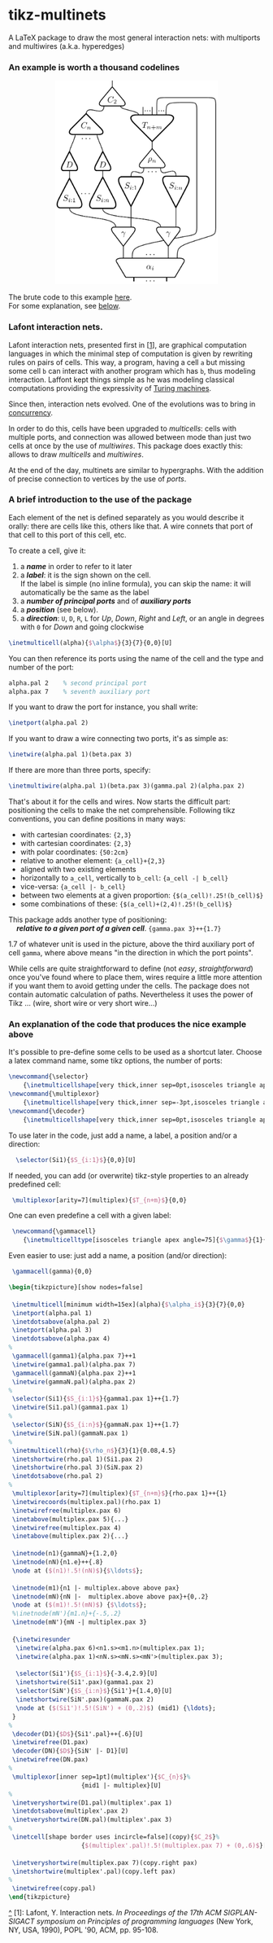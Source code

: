 
# tikz-multinets

A LaTeX package to draw the most general interaction nets: with multiports and multiwires (a.k.a. hyperedges)

### An example is worth a thousand codelines

<p align="center">
	<img src="./examples/LargeExample.png" alt="An example" height="400">  
</p>

The brute code to this example [here](./examples/LargeExample.tex).  
For some explanation, see [below](#exampleCode).

### Lafont interaction nets.
Lafont interaction nets, presented first in <a name="cite1"/>[[1](#myfootnote1)],
are graphical computation languages in which the minimal step of computation
is given by rewriting rules on pairs of cells.
This way, a program, having a cell `a` but missing some cell `b` can interact with another program which has
`b`, thus modeling interaction.
Laffont kept things simple as he was modeling classical computations
providing the expressivity of [Turing machines](https://en.wikipedia.org/wiki/Turing_machine).

Since then, interaction nets evolved.
One of the evolutions was to bring in [concurrency](https://en.wikipedia.org/wiki/Concurrent_computing).

In order to do this, cells have been upgraded to *multicells*: cells with multiple ports,
and connection was allowed between mode than just two cells at once by the use of *multiwires*.
This package does exactly this: allows to draw *multicells* and *multiwires*.

At the end of the day, multinets are similar to hypergraphs.
With the addition of precise connection to vertices by the use of *ports*.

### A brief introduction to the use of the package

Each element of the net is defined separately as you would describe it orally: there are cells like this, others like that. A wire connets that port of that cell to this port of this cell, etc.

To create a cell, give it:
1. a _**name**_ in order to refer to it later
1. a _**label**_: it is the sign shown on the cell.  
If the label is simple (no inline formula), you can skip the name: it will automatically be the same as the label
1. a _**number of principal ports**_ and of _**auxiliary ports**_
1. a _**position**_ (see below).
1. a _**direction**_: `U`, `D`, `R`, `L` for _Up_, _Down_, _Right_ and _Left_, or an angle in degrees with `0` for _Down_ and going clockwise

```latex
\inetmulticell(alpha){$\alpha$}{3}{7}{0,0}[U]
```

You can then reference its ports using the name of the cell and the type and number of the port:

```latex
alpha.pal 2    % second principal port
alpha.pax 7    % seventh auxiliary port
```

If you want to draw the port for instance, you shall write:

```latex
\inetport(alpha.pal 2)
```

If you want to draw a wire connecting two ports, it's as simple as:

```latex
\inetwire(alpha.pal 1)(beta.pax 3)
```

If there are more than three ports, specify:

```latex
\inetmultiwire(alpha.pal 1)(beta.pax 3)(gamma.pal 2)(alpha.pax 2)
```

That's about it for the cells and wires. 
Now starts the difficult part: positioning the cells to make the net comprehensible.
Following tikz conventions, you can define positions in many ways:

- with cartesian coordinates:  `{2,3}`  
- with cartesian coordinates:  `{2,3}`
- with polar coordinates: `{50:2cm}`
- relative to another element: `{a_cell}+{2,3}`
- aligned with two existing elements  
 - horizontally to `a_cell`, vertically to `b_cell`: `{a_cell -| b_cell}`
 - vice-versa: `{a_cell |- b_cell}`
- between two elements at a given proportion:
`{$(a_cell)!.25!(b_cell)$}`
- some combinations of these:
`{$(a_cell)+(2,4)!.25!(b_cell)$}`

This package adds another type of positioning:  
&nbsp;&nbsp;&nbsp;&nbsp;_**relative to a given port of a given cell**_. `{gamma.pax 3}++{1.7}`

1.7 of whatever unit is used in the picture, above the third auxiliary port of cell `gamma`, where above means "in the direction in which the port points".

While cells are quite straightforward to define (not _easy_, _straightforward_) once you've found where to place them,
wires require a little more attention if you want them to avoid getting under the cells.
The package does not contain automatic calculation of paths.
Nevertheless it uses the power of Tikz ... (wire, short wire or very short wire...)

### An explanation of the code that produces the nice example above

<span name="exampleCode">It's</span> possible to pre-define some cells to be used as a shortcut later.
Choose a latex command name, some tikz options, the number of ports:

```latex
\newcommand{\selector}
	{\inetmulticellshape[very thick,inner sep=0pt,isosceles triangle apex angle=55]{1}{3}}
\newcommand{\multiplexor}
	{\inetmulticellshape[very thick,inner sep=-3pt,isosceles triangle apex angle=90]{1}{3}}
\newcommand{\decoder}
	{\inetmulticellshape[very thick,inner sep=0pt,isosceles triangle apex angle=55]{1}{1}}
```

To use later in the code, just add a name, a label, a position and/or a direction:
```latex
  \selector(Si1){$S_{i:1}$}{0,0}[U]
```

If needed, you can add (or overwrite) tikz-style properties to an already predefined cell:
```latex
 \multiplexor[arity=7](multiplex){$T_{n+m}$}{0,0}
```

One can even predefine a cell with a given label:

```latex
 \newcommand{\gammacell}
	{\inetmulticelltype[isosceles triangle apex angle=75]{$\gamma$}{1}{2}}
```
Even easier to use: just add a name, a position (and/or direction):
```latex
 \gammacell(gamma){0,0}
```


```latex
\begin{tikzpicture}[show nodes=false]

 \inetmulticell[minimum width=15ex](alpha){$\alpha_i$}{3}{7}{0,0}
 \inetport(alpha.pal 1)
 \inetdotsabove(alpha.pal 2)
 \inetport(alpha.pal 3)
 \inetdotsabove(alpha.pax 4)
%
 \gammacell(gamma1){alpha.pax 7}++1
 \inetwire(gamma1.pal)(alpha.pax 7)
 \gammacell(gammaN){alpha.pax 2}++1
 \inetwire(gammaN.pal)(alpha.pax 2)
%
 \selector(Si1){$S_{i:1}$}{gamma1.pax 1}++{1.7}
 \inetwire(Si1.pal)(gamma1.pax 1)
%
 \selector(SiN){$S_{i:n}$}{gammaN.pax 1}++{1.7}
 \inetwire(SiN.pal)(gammaN.pax 1)
%
 \inetmulticell(rho){$\rho_n$}{3}{1}{0.08,4.5}
 \inetshortwire(rho.pal 1)(Si1.pax 2)
 \inetshortwire(rho.pal 3)(SiN.pax 2)
 \inetdotsabove(rho.pal 2)
%
 \multiplexor[arity=7](multiplex){$T_{n+m}$}{rho.pax 1}++{1}
 \inetwirecoords(multiplex.pal)(rho.pax 1)
 \inetwirefree(multiplex.pax 6)
 \inetabove(multiplex.pax 5){...}
 \inetwirefree(multiplex.pax 4)
 \inetabove(multiplex.pax 2){...}

 \inetnode(n1){gammaN}+{1.2,0}
 \inetnode(nN){n1.e}++{.8}
 \node at ($(n1)!.5!(nN)$){$\ldots$};

 \inetnode(m1){n1 |- multiplex.above above pax}
 \inetnode(mN){nN |-  multiplex.above above pax}+{0,.2}
 \node at ($(m1)!.5!(mN)$) {$\ldots$};
 %\inetnode(mN'){m1.n}+{-.5,.2}
 \inetnode(mN'){mN -| multiplex.pax 3}

 {\inetwiresunder
  \inetwire(alpha.pax 6)<n1.s><m1.n>(multiplex.pax 1);
  \inetwire(alpha.pax 1)<nN.s><mN.s><mN'>(multiplex.pax 3);

  \selector(Si1'){$S_{i:1}$}{-3.4,2.9}[U]
  \inetshortwire(Si1'.pax)(gamma1.pax 2)
  \selector(SiN'){$S_{i:n}$}{Si1'}+{1.4,0}[U]
  \inetshortwire(SiN'.pax)(gammaN.pax 2)
  \node at ($(Si1')!.5!(SiN') + (0,.2)$) (mid1) {\ldots};
 }
%
 \decoder(D1){$D$}{Si1'.pal}++{.6}[U]
 \inetwirefree(D1.pax)
 \decoder(DN){$D$}{SiN' |- D1}[U]
 \inetwirefree(DN.pax)
%
 \multiplexor[inner sep=1pt](multiplex'){$C_{n}$}%
					{mid1 |- multiplex}[U]
%
 \inetveryshortwire(D1.pal)(multiplex'.pax 1)
 \inetdotsabove(multiplex'.pax 2)
 \inetveryshortwire(DN.pal)(multiplex'.pax 3)
%
 \inetcell[shape border uses incircle=false](copy){$C_2$}%
					{$(multiplex'.pal)!.5!(multiplex.pax 7) + (0,.6)$}[U]

 \inetveryshortwire(multiplex.pax 7)(copy.right pax)
 \inetshortwire(multiplex'.pal)(copy.left pax)
%
 \inetwirefree(copy.pal)
\end{tikzpicture}
```



[^](#cite1) <a name="myfootnote1"/>[1]</a>: Lafont, Y. Interaction nets. *In Proceedings of the 17th ACM SIGPLAN-SIGACT
symposium on Principles of programming languages* (New York, NY, USA, 1990), POPL
'90, ACM, pp. 95-108.
